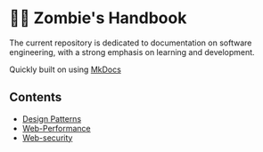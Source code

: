 # 🧟‍♂️ Zombie's Handbook

The current repository is dedicated to documentation on software engineering, with a strong emphasis on learning and development.

Quickly built on using [MkDocs](https://github.com/squidfunk/mkdocs-material)

## Contents

- [Design Patterns](./docs/index.md)
- [Web-Performance](./docs/web-performance.md)
- [Web-security](./docs/web-security.md)
